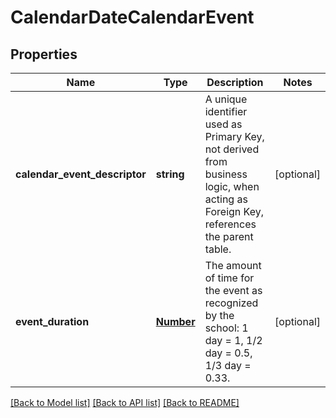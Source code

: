 # CalendarDateCalendarEvent

## Properties
Name | Type | Description | Notes
------------ | ------------- | ------------- | -------------
**calendar_event_descriptor** | **string** | A unique identifier used as Primary Key, not derived from business logic, when acting as Foreign Key, references the parent table.   | [optional] 
**event_duration** | [**Number**](Number.md) | The amount of time for the event as recognized by the school: 1 day = 1, 1/2 day = 0.5, 1/3 day = 0.33. | [optional] 

[[Back to Model list]](../README.md#documentation-for-models) [[Back to API list]](../README.md#documentation-for-api-endpoints) [[Back to README]](../README.md)


